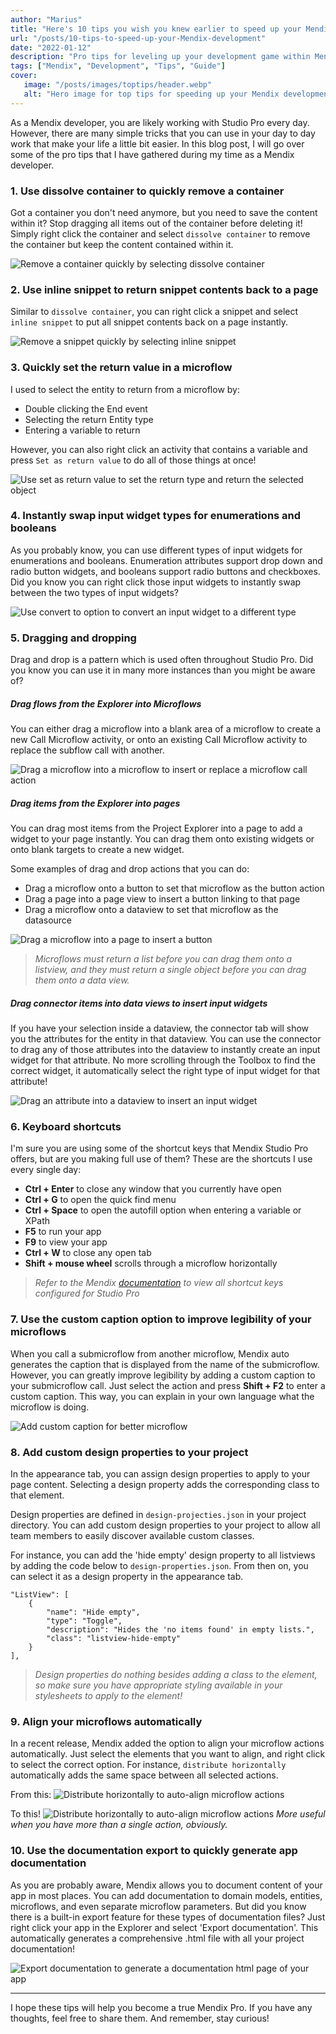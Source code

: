 ```yaml
---
author: "Marius"
title: "Here's 10 tips you wish you knew earlier to speed up your Mendix development"
url: "/posts/10-tips-to-speed-up-your-Mendix-development"
date: "2022-01-12"
description: "Pro tips for leveling up your development game within Mendix Studio Pro"
tags: ["Mendix", "Development", "Tips", "Guide"]
cover:
   image: "/posts/images/toptips/header.webp"
   alt: "Hero image for top tips for speeding up your Mendix development"
---
```


As a Mendix developer, you are likely working with Studio Pro every day. However, there are many simple tricks that you can use in your day to day work that make your life a little bit easier. In this blog post, I will go over some of the pro tips that I have gathered during my time as a Mendix developer.

### 1. Use dissolve container to quickly remove a container

Got a container you don't need anymore, but you need to save the content within it? Stop dragging all items out of the container before deleting it! Simply right click the container and select `dissolve container` to remove the container but keep the content contained within it.

![Remove a container quickly by selecting dissolve container](/posts/images/toptips/dissolvecontainer.png)

### 2. Use inline snippet to return snippet contents back to a page

Similar to `dissolve container`, you can right click a snippet and select `inline snippet` to put all snippet contents back on a page instantly.

![Remove a snippet quickly by selecting inline snippet](/posts/images/toptips/inlinesnippet.png)

### 3. Quickly set the return value in a microflow

I used to select the entity to return from a microflow by:

-  Double clicking the End event
-  Selecting the return Entity type
-  Entering a variable to return

However, you can also right click an activity that contains a variable and press `Set as return value` to do all of those things at once!

![Use set as return value to set the return type and return the selected object](/posts/images/toptips/returnvalue.png)

### 4. Instantly swap input widget types for enumerations and booleans

As you probably know, you can use different types of input widgets for enumerations and booleans. Enumeration attributes support drop down and radio button widgets, and booleans support radio buttons and checkboxes. Did you know you can right click those input widgets to instantly swap between the two types of input widgets?

![Use convert to option to convert an input widget to a different type](/posts/images/toptips/changewidgettype.png)

### 5. Dragging and dropping

Drag and drop is a pattern which is used often throughout Studio Pro. Did you know you can use it in many more instances than you might be aware of?

##### Drag flows from the Explorer into Microflows

You can either drag a microflow into a blank area of a microflow to create a new Call Microflow activity, or onto an existing Call Microflow activity to replace the subflow call with another.

![Drag a microflow into a microflow to insert or replace a microflow call action](/posts/images/toptips/dragmicroflowintomicroflow.png)

##### Drag items from the Explorer into pages

You can drag most items from the Project Explorer into a page to add a widget to your page instantly. You can drag them onto existing widgets or onto blank targets to create a new widget.

Some examples of drag and drop actions that you can do:

-  Drag a microflow onto a button to set that microflow as the button action
-  Drag a page into a page view to insert a button linking to that page
-  Drag a microflow onto a dataview to set that microflow as the datasource

![Drag a microflow into a page to insert a button](/posts/images/toptips/dragmicroflow.png)

> _Microflows must return a list before you can drag them onto a listview, and they must return a single object before you can drag them onto a data view._

##### Drag connector items into data views to insert input widgets

If you have your selection inside a dataview, the connector tab will show you the attributes for the entity in that dataview. You can use the connector to drag any of those attributes into the dataview to instantly create an input widget for that attribute. No more scrolling through the Toolbox to find the correct widget, it automatically select the right type of input widget for that attribute!

![Drag an attribute into a dataview to insert an input widget](/posts/images/toptips/dragconnector.png)

### 6. Keyboard shortcuts

I'm sure you are using some of the shortcut keys that Mendix Studio Pro offers, but are you making full use of them? These are the shortcuts I use every single day:

-  **Ctrl + Enter** to close any window that you currently have open
-  **Ctrl + G** to open the quick find menu
-  **Ctrl + Space** to open the autofill option when entering a variable or XPath
-  **F5** to run your app
-  **F9** to view your app
-  **Ctrl + W** to close any open tab
-  **Shift + mouse wheel** scrolls through a microflow horizontally

> _Refer to the Mendix [documentation](https://docs.mendix.com/refguide/studio-pro-overview#7-shortcut-keys) to view all shortcut keys configured for Studio Pro_

### 7. Use the custom caption option to improve legibility of your microflows

When you call a submicroflow from another microflow, Mendix auto generates the caption that is displayed from the name of the submicroflow. However, you can greatly improve legibility by adding a custom caption to your submicroflow call. Just select the action and press **Shift + F2** to enter a custom caption. This way, you can explain in your own language what the microflow is doing.

![Add custom caption for better microflow](/posts/images/toptips/customcaption.png)

### 8. Add custom design properties to your project

In the appearance tab, you can assign design properties to apply to your page content. Selecting a design property adds the corresponding class to that element.

Design properties are defined in `design-projecties.json` in your project directory. You can add custom design properties to your project to allow all team members to easily discover available custom classes.

For instance, you can add the 'hide empty' design property to all listviews by adding the code below to `design-properties.json`.
From then on, you can select it as a design property in the appearance tab.

```
"ListView": [
    {
        "name": "Hide empty",
        "type": "Toggle",
        "description": "Hides the 'no items found' in empty lists.",
        "class": "listview-hide-empty"
    }
],
```

> _Design properties do nothing besides adding a class to the element, so make sure you have appropriate styling available in your stylesheets to apply to the element!_

### 9. Align your microflows automatically

In a recent release, Mendix added the option to align your microflow actions automatically. Just select the elements that you want to align, and right click to select the correct option. For instance, `distribute horizontally` automatically adds the same space between all selected actions.

From this:
![Distribute horizontally to auto-align microflow actions](/posts/images/toptips/distributehorizontallybefore.png)

To this!
![Distribute horizontally to auto-align microflow actions](/posts/images/toptips/distributehorizontallyafter.png)
_More useful when you have more than a single action, obviously._

### 10. Use the documentation export to quickly generate app documentation

As you are probably aware, Mendix allows you to document content of your app in most places. You can add documentation to domain models, entities, microflows, and even separate microflow parameters. But did you know there is a built-in export feature for these types of documentation files? Just right click your app in the Explorer and select 'Export documentation'. This automatically generates a comprehensive .html file with all your project documentation!

![Export documentation to generate a documentation html page of your app](/posts/images/toptips/exportdocumentation.png)

---

I hope these tips will help you become a true Mendix Pro. If you have any thoughts, feel free to share them. And remember, stay curious!
